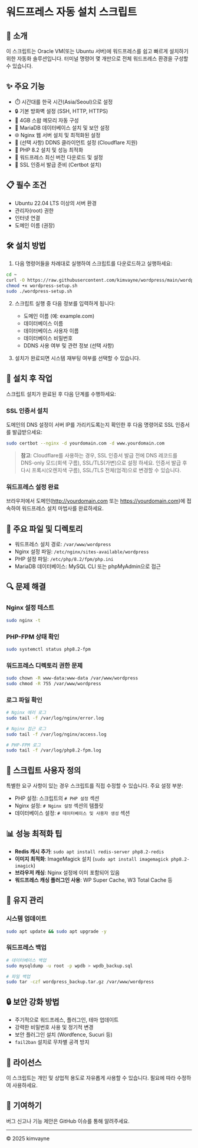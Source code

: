 # 워드프레스 자동 설치 스크립트

## 🚀 소개

이 스크립트는 Oracle VM(또는 Ubuntu 서버)에 워드프레스를 쉽고 빠르게 설치하기 위한 자동화 솔루션입니다. 터미널 명령어 몇 개만으로 전체 워드프레스 환경을 구성할 수 있습니다.

## ✨ 주요 기능

- ⏱️ 시간대를 한국 시간(Asia/Seoul)으로 설정
- 🔒 기본 방화벽 설정 (SSH, HTTP, HTTPS)
- 💾 4GB 스왑 메모리 자동 구성
- 💽 MariaDB 데이터베이스 설치 및 보안 설정
- 🌐 Nginx 웹 서버 설치 및 최적화된 설정
- 🔄 (선택 사항) DDNS 클라이언트 설정 (Cloudflare 지원)
- 🐘 PHP 8.2 설치 및 성능 최적화
- 📝 워드프레스 최신 버전 다운로드 및 설정
- 🔐 SSL 인증서 발급 준비 (Certbot 설치)

## 📋 필수 조건

- Ubuntu 22.04 LTS 이상의 서버 환경
- 관리자(root) 권한
- 인터넷 연결
- 도메인 이름 (권장)

## 🛠️ 설치 방법

1. 다음 명령어들을 차례대로 실행하여 스크립트를 다운로드하고 실행하세요:

```bash
cd ~
curl -O https://raw.githubusercontent.com/kimvayne/wordpress/main/wordpress-setup.sh
chmod +x wordpress-setup.sh
sudo ./wordpress-setup.sh
```

2. 스크립트 실행 중 다음 정보를 입력하게 됩니다:
   - 도메인 이름 (예: example.com)
   - 데이터베이스 이름
   - 데이터베이스 사용자 이름
   - 데이터베이스 비밀번호
   - DDNS 사용 여부 및 관련 정보 (선택 사항)

3. 설치가 완료되면 시스템 재부팅 여부를 선택할 수 있습니다.

## 🔧 설치 후 작업

스크립트 설치가 완료된 후 다음 단계를 수행하세요:

### SSL 인증서 설치

도메인의 DNS 설정이 서버 IP를 가리키도록는지 확인한 후 다음 명령어로 SSL 인증서를 발급받으세요:

```bash
sudo certbot --nginx -d yourdomain.com -d www.yourdomain.com
```

> **참고**: Cloudflare를 사용하는 경우, 
SSL 인증서 발급 전에 DNS 레코드를 DNS-only 모드(회색 구름), SSL/TLS(가변)으로 설정 하세요. 
인증서 발급 후 다시 프록시(오렌지색 구름), SSL/TLS 전체(엄격)으로 변경할 수 있습니다.

### 워드프레스 설정 완료

브라우저에서 도메인(http://yourdomain.com 또는 https://yourdomain.com)에 접속하여 워드프레스 설치 마법사를 완료하세요.

## 📁 주요 파일 및 디렉토리

- 워드프레스 설치 경로: `/var/www/wordpress`
- Nginx 설정 파일: `/etc/nginx/sites-available/wordpress`
- PHP 설정 파일: `/etc/php/8.2/fpm/php.ini`
- MariaDB 데이터베이스: MySQL CLI 또는 phpMyAdmin으로 접근

## 🔍 문제 해결

### Nginx 설정 테스트
```bash
sudo nginx -t
```

### PHP-FPM 상태 확인
```bash
sudo systemctl status php8.2-fpm
```

### 워드프레스 디렉토리 권한 문제
```bash
sudo chown -R www-data:www-data /var/www/wordpress
sudo chmod -R 755 /var/www/wordpress
```

### 로그 파일 확인
```bash
# Nginx 에러 로그
sudo tail -f /var/log/nginx/error.log

# Nginx 접근 로그
sudo tail -f /var/log/nginx/access.log

# PHP-FPM 로그
sudo tail -f /var/log/php8.2-fpm.log
```

## 📝 스크립트 사용자 정의

특별한 요구 사항이 있는 경우 스크립트를 직접 수정할 수 있습니다. 주요 설정 부분:

- PHP 설정: 스크립트의 `# PHP 설정` 섹션
- Nginx 설정: `# Nginx 설정` 섹션의 템플릿
- 데이터베이스 설정: `# 데이터베이스 및 사용자 생성` 섹션

## 📊 성능 최적화 팁

- **Redis 캐시 추가**: `sudo apt install redis-server php8.2-redis`
- **이미지 최적화**: ImageMagick 설치 (`sudo apt install imagemagick php8.2-imagick`)
- **브라우저 캐싱**: Nginx 설정에 이미 포함되어 있음
- **워드프레스 캐싱 플러그인 사용**: WP Super Cache, W3 Total Cache 등

## 🔄 유지 관리

### 시스템 업데이트
```bash
sudo apt update && sudo apt upgrade -y
```

### 워드프레스 백업
```bash
# 데이터베이스 백업
sudo mysqldump -u root -p wpdb > wpdb_backup.sql

# 파일 백업
sudo tar -czf wordpress_backup.tar.gz /var/www/wordpress
```

## 🔒 보안 강화 방법

- 주기적으로 워드프레스, 플러그인, 테마 업데이트
- 강력한 비밀번호 사용 및 정기적 변경
- 보안 플러그인 설치 (Wordfence, Sucuri 등)
- `fail2ban` 설치로 무차별 공격 방지

## 📜 라이선스

이 스크립트는 개인 및 상업적 용도로 자유롭게 사용할 수 있습니다. 필요에 따라 수정하여 사용하세요.

## 🤝 기여하기

버그 신고나 기능 제안은 GitHub 이슈를 통해 알려주세요.

---

© 2025 kimvayne
